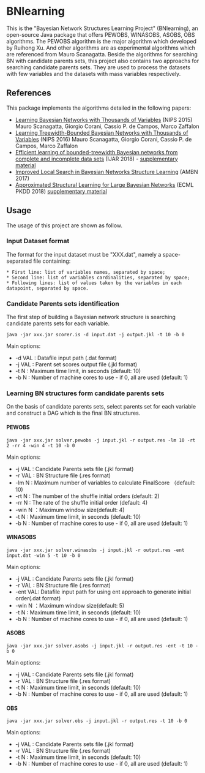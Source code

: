 # BNlearning 

This is the "Bayesian Network Structures Learning Project" (BNlearning), an open-source Java package that offers PEWOBS, WINASOBS, ASOBS, OBS algorithms.
The PEWOBS algorithm is the major algorithm which developed by Ruihong Xu. And other algorithms are as experimental algorithms which are referenced from Mauro Scanagatta. 
Beside the algorithms for searching BN with candidate parents sets, this project also contains two approachs for searching candidate parents sets. They are used to process the datasets with few variables and the datasets with mass variables respectively.

## References

This package implements the algorithms detailed in the following papers: 
* [Learning Bayesian Networks with Thousands of Variables](https://papers.nips.cc/paper/5803-learning-bayesian-networks-with-thousands-of-variables) (NIPS 2015) Mauro Scanagatta, Giorgio Corani, Cassio P. de Campos, Marco Zaffalon
* [Learning Treewidth-Bounded Bayesian Networks with Thousands of Variables](https://papers.nips.cc/paper/6232-learning-treewidth-bounded-bayesian-networks-with-thousands-of-variables) (NIPS 2016) Mauro Scanagatta, Giorgio Corani, Cassio P. de Campos, Marco Zaffalon
* [Efficient learning of bounded-treewidth Bayesian networks from complete and incomplete data sets](https://www.sciencedirect.com/science/article/pii/S0888613X17307272) (IJAR 2018) - [supplementary material](supplementary-IJAR.pdf)
* [Improved Local Search in Bayesian Networks Structure Learning](http://proceedings.mlr.press/v73/scanagatta17a.html) (AMBN 2017)
* [Approximated Structural Learning for Large Bayesian Networks](https://link.springer.com/article/10.1007/s10994-018-5701-9) (ECML PKDD 2018) [supplementary material](supplementary-ML17.pdf)

## Usage

The usage of this project are shown as follow.

### Input Dataset format

The format for the input dataset must be "XXX.dat", namely a space-separated file containing: 

    * First line: list of variables names, separated by space;
    * Second line: list of variables cardinalities, separated by space;
    * Following lines: list of values taken by the variables in each datapoint, separated by space.
   
### Candidate Parents sets identification 

The first step of building a Bayesian network structure is searching candidate parents sets for each variable.

```
java -jar xxx.jar scorer.is -d input.dat -j output.jkl -t 10 -b 0 
```

Main options: 
* -d VAL : Datafile input path (.dat format)
* -j VAL : Parent set scores output file (.jkl format)
* -t N   : Maximum time limit, in seconds (default: 10)
* -b N   : Number of machine cores to use - if 0, all are used  (default: 1)

### Learning BN structures form candidate parents sets

On the basis of candidate parents sets, select parents set for each variable and construct a DAG which is the final BN structures.

#### PEWOBS

```
java -jar xxx.jar solver.pewobs -j input.jkl -r output.res -lm 10 -rt 2 -rr 4 -win 4 -t 10 -b 0 
```

Main options: 
* -j VAL : Candidate Parents sets file (.jkl format)
* -r VAL : BN Structure file (.res format)
* -lm N  : Maximum number of variables to calculate FinalScore （default: 10)
* -rt N  : The number of the shuffle initial orders (default: 2)
* -rr N  : The rate of the shuffle initial order (default: 4)
* -win N ：Maximum window size(default: 4)
* -t N   : Maximum time limit, in seconds (default: 10)
* -b N   : Number of machine cores to use - if 0, all are used  (default: 1)

#### WINASOBS

```
java -jar xxx.jar solver.winasobs -j input.jkl -r output.res -ent input.dat -win 5 -t 10 -b 0 
```

Main options: 
* -j VAL : Candidate Parents sets file (.jkl format)
* -r VAL : BN Structure file (.res format)
* -ent VAL: Datafile input path for using ent approach to generate initial order(.dat format)
* -win N ：Maximum window size(default: 5)
* -t N   : Maximum time limit, in seconds (default: 10)
* -b N   : Number of machine cores to use - if 0, all are used  (default: 1)

#### ASOBS

```
java -jar xxx.jar solver.asobs -j input.jkl -r output.res -ent -t 10 -b 0 
```

Main options: 
* -j VAL : Candidate Parents sets file (.jkl format)
* -r VAL : BN Structure file (.res format)
* -t N   : Maximum time limit, in seconds (default: 10)
* -b N   : Number of machine cores to use - if 0, all are used  (default: 1)

#### OBS

```
java -jar xxx.jar solver.obs -j input.jkl -r output.res -t 10 -b 0 
```

Main options: 
* -j VAL : Candidate Parents sets file (.jkl format)
* -r VAL : BN Structure file (.res format)
* -t N   : Maximum time limit, in seconds (default: 10)
* -b N   : Number of machine cores to use - if 0, all are used  (default: 1)
